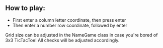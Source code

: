 ## How to play:
- First enter a column letter coordinate, then press enter
- Then enter a number row coordinate, followed by enter

Grid size can be adjusted in the NameGame class in case you're bored of 3x3 TicTacToe! All checks will be adjusted accordingly.
